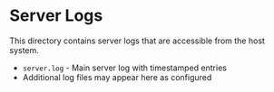 # Server Logs

This directory contains server logs that are accessible from the host system.

- `server.log` - Main server log with timestamped entries
- Additional log files may appear here as configured
